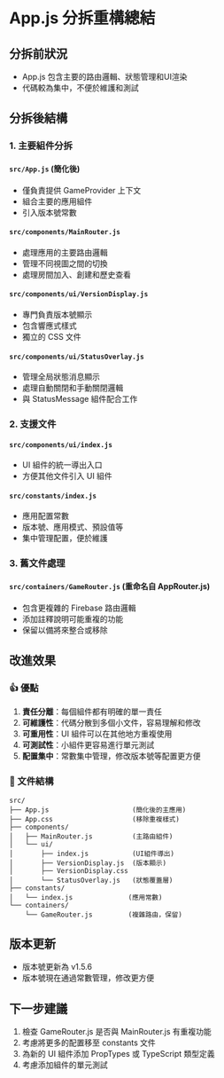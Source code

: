 # App.js 分拆重構總結

## 分拆前狀況
- App.js 包含主要的路由邏輯、狀態管理和UI渲染
- 代碼較為集中，不便於維護和測試

## 分拆後結構

### 1. 主要組件分拆

#### `src/App.js` (簡化後)
- 僅負責提供 GameProvider 上下文
- 組合主要的應用組件
- 引入版本號常數

#### `src/components/MainRouter.js`
- 處理應用的主要路由邏輯
- 管理不同視圖之間的切換
- 處理房間加入、創建和歷史查看

#### `src/components/ui/VersionDisplay.js`
- 專門負責版本號顯示
- 包含響應式樣式
- 獨立的 CSS 文件

#### `src/components/ui/StatusOverlay.js`
- 管理全局狀態消息顯示
- 處理自動關閉和手動關閉邏輯
- 與 StatusMessage 組件配合工作

### 2. 支援文件

#### `src/components/ui/index.js`
- UI 組件的統一導出入口
- 方便其他文件引入 UI 組件

#### `src/constants/index.js`
- 應用配置常數
- 版本號、應用模式、預設值等
- 集中管理配置，便於維護

### 3. 舊文件處理

#### `src/containers/GameRouter.js` (重命名自 AppRouter.js)
- 包含更複雜的 Firebase 路由邏輯
- 添加註釋說明可能重複的功能
- 保留以備將來整合或移除

## 改進效果

### 👍 優點
1. **責任分離**：每個組件都有明確的單一責任
2. **可維護性**：代碼分散到多個小文件，容易理解和修改
3. **可重用性**：UI 組件可以在其他地方重複使用
4. **可測試性**：小組件更容易進行單元測試
5. **配置集中**：常數集中管理，修改版本號等配置更方便

### 📁 文件結構
```
src/
├── App.js                     (簡化後的主應用)
├── App.css                    (移除重複樣式)
├── components/
│   ├── MainRouter.js          (主路由組件)
│   └── ui/
│       ├── index.js           (UI組件導出)
│       ├── VersionDisplay.js  (版本顯示)
│       ├── VersionDisplay.css
│       └── StatusOverlay.js   (狀態覆蓋層)
├── constants/
│   └── index.js              (應用常數)
└── containers/
    └── GameRouter.js         (複雜路由，保留)
```

## 版本更新
- 版本號更新為 v1.5.6
- 版本號現在通過常數管理，修改更方便

## 下一步建議
1. 檢查 GameRouter.js 是否與 MainRouter.js 有重複功能
2. 考慮將更多的配置移至 constants 文件
3. 為新的 UI 組件添加 PropTypes 或 TypeScript 類型定義
4. 考慮添加組件的單元測試
